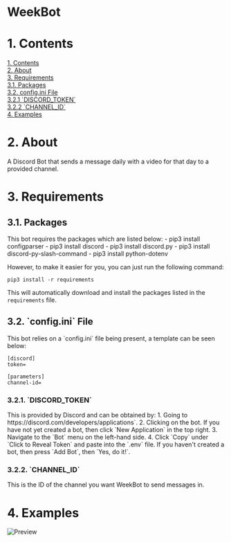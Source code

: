 # __**WeekBot**__

<h1 id="1. Contents">1. Contents</h1>
<a href="#1. Contents">1. Contents</a><br>
<a href="#2. About">2. About</a><br>
<a href="#3. Requirements">3. Requirements</a><br>
<a href="#3.1. Packages">3.1. Packages</a><br>
<a href="#3.2. config.ini File">3.2. config.ini File</a><br>
<a href="#3.2.1. DISCORD_TOKEN">3.2.1 `DISCORD_TOKEN`</a><br>
<a href="#3.2.2. CHANNEL_ID">3.2.2 `CHANNEL_ID`</a><br>
<a href="#4. Examples">4. Examples</a>

<h1 id="2. About">2. About</h1>
A Discord Bot that sends a message daily with a video for that day to a provided channel.


<h1 id="3. Requirements">3. Requirements</h1>
<h2 id="3.1. Packages">3.1. Packages</h2>
This bot requires the packages which are listed below:
- pip3 install configparser
- pip3 install discord
- pip3 install discord.py
- pip3 install discord-py-slash-command
- pip3 install python-dotenv

However, to make it easier for you, you can just run the following command:

`pip3 install -r requirements`

This will automatically download and install the packages listed in the `requirements` file.


<h2 id="3.2. config.ini File">3.2. `config.ini` File</h2>
This bot relies on a `config.ini` file being present, a template can be seen below:

```
[discord]
token=

[parameters]
channel-id=

```

<h3 id="3.2.1. DISCORD_TOKEN">3.2.1. `DISCORD_TOKEN`</h3>
This is provided by Discord and can be obtained by:
1. Going to https://discord.com/developers/applications`.
2. Clicking on the bot.  If you have not yet created a bot, then click `New Application` in the top right.
3. Navigate to the `Bot` menu on the left-hand side.
4. Click `Copy` under `Click to Reveal Token` and paste into the `.env` file.  If you haven't created a bot, then press `Add Bot`, then `Yes, do it!`.

<h3 id="3.2.2. CHANNEL_ID">3.2.2. `CHANNEL_ID`</h2>
This is the ID of the channel you want WeekBot to send messages in.


<h1 id="4. Examples">4. Examples</h1>

![Preview](https://raw.githubusercontent.com/JoelLucaAdams/Weekbot/master/Preview.png)
